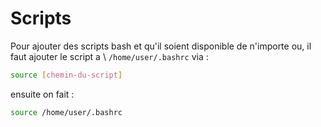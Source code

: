 # Scripts

Pour ajouter des scripts bash et qu'il soient disponible de n'importe ou, il faut ajouter le script a \  `/home/user/.bashrc` via :
```sh
source [chemin-du-script]
```

ensuite on fait : 
``` sh
source /home/user/.bashrc
```